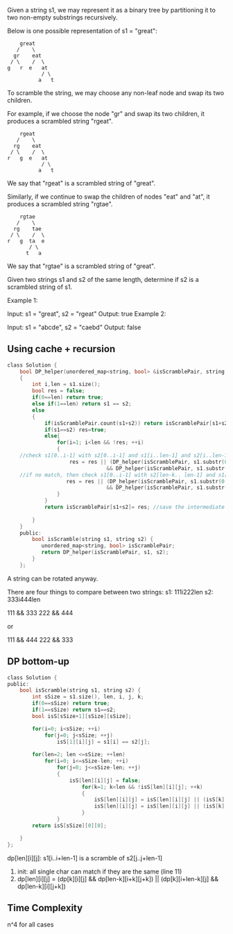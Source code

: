 Given a string s1, we may represent it as a binary tree by partitioning it to two non-empty substrings recursively.

Below is one possible representation of s1 = "great":
```
    great
   /    \
  gr    eat
 / \    /  \
g   r  e   at
           / \
          a   t
```
To scramble the string, we may choose any non-leaf node and swap its two children.

For example, if we choose the node "gr" and swap its two children, it produces a scrambled string "rgeat".

```
    rgeat
   /    \
  rg    eat
 / \    /  \
r   g  e   at
           / \
          a   t
```
We say that "rgeat" is a scrambled string of "great".

Similarly, if we continue to swap the children of nodes "eat" and "at", it produces a scrambled string "rgtae".

```
    rgtae
   /    \
  rg    tae
 / \    /  \
r   g  ta  e
       / \
      t   a
```
We say that "rgtae" is a scrambled string of "great".

Given two strings s1 and s2 of the same length, determine if s2 is a scrambled string of s1.

Example 1:

Input: s1 = "great", s2 = "rgeat"
Output: true
Example 2:

Input: s1 = "abcde", s2 = "caebd"
Output: false

## Using cache + recursion

```c
class Solution {
    bool DP_helper(unordered_map<string, bool> &isScramblePair, string s1, string s2)
    {
        int i,len = s1.size();
        bool res = false;
        if(0==len) return true;
        else if(1==len) return s1 == s2;
        else
        {
            if(isScramblePair.count(s1+s2)) return isScramblePair[s1+s2]; // checked before, return intermediate result directly
            if(s1==s2) res=true;
            else{
                for(i=1; i<len && !res; ++i)
                {
    //check s1[0..i-1] with s2[0..i-1] and s1[i..len-1] and s2[i..len-1]
                    res = res || (DP_helper(isScramblePair, s1.substr(0,i), s2.substr(0,i)) 
                                && DP_helper(isScramblePair, s1.substr(i,len-i), s2.substr(i,len-i)));
    //if no match, then check s1[0..i-1] with s2[len-k.. len-1] and s1[i..len-1] and s2[0..len-i]
                   res = res || (DP_helper(isScramblePair, s1.substr(0,i), s2.substr(len-i,i)) 
                                && DP_helper(isScramblePair, s1.substr(i,len-i), s2.substr(0,len-i)));
                }
            }
            return isScramblePair[s1+s2]= res; //save the intermediate results
            
        }
    }
    public:
        bool isScramble(string s1, string s2) {
           unordered_map<string, bool> isScramblePair;
           return DP_helper(isScramblePair, s1, s2);
        }
    };
```

A string can be rotated anyway.

There are four things to compare between two strings:
s1: 111i222len
s2: 333i444len

111 && 333
222 && 444

or

111 && 444
222 && 333

## DP bottom-up

```c
class Solution {
public:
    bool isScramble(string s1, string s2) {
        int sSize = s1.size(), len, i, j, k;
        if(0==sSize) return true;
        if(1==sSize) return s1==s2;
        bool isS[sSize+1][sSize][sSize];

        for(i=0; i<sSize; ++i)
            for(j=0; j<sSize; ++j)
                isS[1][i][j] = s1[i] == s2[j];
                
        for(len=2; len <=sSize; ++len)
            for(i=0; i<=sSize-len; ++i)
                for(j=0; j<=sSize-len; ++j)
                {
                    isS[len][i][j] = false;
                        for(k=1; k<len && !isS[len][i][j]; ++k)
                        {
                            isS[len][i][j] = isS[len][i][j] || (isS[k][i][j] && isS[len-k][i+k][j+k]);
                            isS[len][i][j] = isS[len][i][j] || (isS[k][i+len-k][j] && isS[len-k][i][j+k]);
                        }
                }
        return isS[sSize][0][0];            

    }
}; 

```

dp[len][i][j]:
s1[i..i+len-1] is a scramble of s2[j..j+len-1]
1. init: all single char can match if they are the same (line 11)
2. dp[len][i][j] = (dp[k][i][j] && dp[len-k][i+k][j+k]) || (dp[k][i+len-k][j] && dp[len-k][i][j+k])

## Time Complexity

n^4 for all cases
